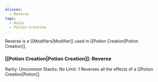 ```yaml
---
aliases:
  - Reverse
tags:
  - Rules
  - Potion-Creation
---
```

Reverse is a [[Modifiers|Modifier]] used in [[Potion Creation|Potion Creation]].

### [[Potion Creation|Potion Creation]]: Reverse
Rarity: Uncommon
Stacks: No
Limit: 1
Reverses all the effects of a [[Potion Creation|Potion]].